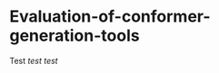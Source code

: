 Evaluation-of-conformer-generation-tools
========================================

Test *test* _test_
